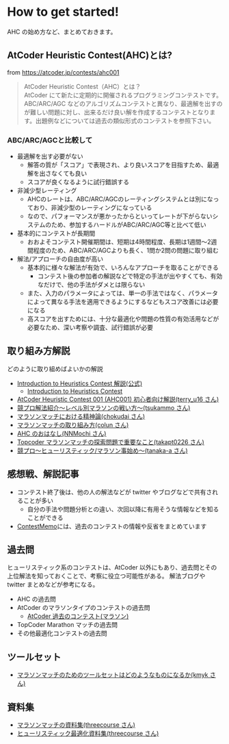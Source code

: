 # How to get started!

AHC の始め方など、まとめておきます。

## AtCoder Heuristic Contest(AHC)とは?

from https://atcoder.jp/contests/ahc001

> AtCoder Heuristic Contest（AHC）とは？  
> AtCoder にて新たに定期的に開催されるプログラミングコンテストです。ABC/ARC/AGC などのアルゴリズムコンテストと異なり、最適解を出すのが難しい問題に対し、出来るだけ良い解を作成するコンテストとなります。出題例などについては過去の類似形式のコンテストを参照下さい。

### ABC/ARC/AGCと比較して

- 最適解を出す必要がない
  - 解答の質が「スコア」で表現され、より良いスコアを目指すため、最適解を出さなくても良い
  - スコアが良くなるように試行錯誤する
- 非減少型レーティング
  - AHCのレートは、ABC/ARC/AGCのレーティングシステムとは別になっており、非減少型のレーティングになっている
  - なので、パフォーマンスが悪かったからといってレートが下がらないシステムのため、参加するハードルがABC/ARC/AGC等と比べて低い
- 基本的にコンテストが長期間
  - おおよそコンテスト開催期間は、短期は4時間程度、長期は1週間〜2週間程度のため、ABC/ARC/AGCよりも長く、1問か2問の問題に取り組む
- 解法/アプローチの自由度が高い
  - 基本的に様々な解法が有効で、いろんなアプローチを取ることができる
    - コンテスト後の参加者の解説などで特定の手法が出やすくても、有効なだけで、他の手法がダメとは限らない
  - また、入力のパラメータによっては、単一の手法ではなく、パラメータによって異なる手法を適用できるようにするなどもスコア改善には必要になる
  - 高スコアを出すためには、十分な最適化や問題の性質の有効活用などが必要なため、深い考察や調査、試行錯誤が必要

## 取り組み方解説

どのように取り組めばよいかの解説

- [Introduction to Heuristics Contest 解説(公式)](https://img.atcoder.jp/intro-heuristics/editorial.pdf)
  - [Introduction to Heuristics Contest](https://atcoder.jp/contests/intro-heuristics)
- [AtCoder Heuristic Contest 001 (AHC001) 初心者向け解説(terry_u16 さん)](https://www.terry-u16.net/entry/ahc001-how-to)
- [競プロ解法紹介～レベル別マラソンの戦い方～(tsukammo さん)](https://qiita.com/tsukammo/items/7041a00e429f9f5ac4ae)
- [マラソンマッチにおける精神論(chokudai さん)](https://chokudai.hatenablog.com/entry/2014/12/04/000132)
- [マラソンマッチの取り組み方(colun さん)](http://www.colun.net/archives/294)
- [AHC のおはなし(NNMochi さん)](https://trap.jp/post/1304/)
- [Topcoder マラソンマッチの探索問題で重要なこと(takapt0226 さん)](https://qiita.com/takapt0226/items/b2f6d1d77a034b529e21)
- [競プロ〜ヒューリスティック/マラソン事始め〜(tanaka-a さん)](https://qiita.com/tanaka-a/items/3c2a1bca63759ec71e7f)

## 感想戦、解説記事

- コンテスト終了後は、他の人の解法などが twitter やブログなどで共有されることが多い
  - 自分の手法や問題分析との違い、次回以降に有用そうな情報などを知ることができる
- [ContestMemo](../ContestMemo/index.md)には、過去のコンテストの情報や反省をまとめています

## 過去問

ヒューリスティック系のコンテストは、AtCoder 以外にもあり、過去問とその上位解法を知っておくことで、考察に役立つ可能性がある。
解法ブログや twitter まとめなどが参考になる。

- AHC の過去問
- AtCoder のマラソンタイプのコンテストの過去問
  - [AtCoder 過去のコンテスト(マラソン)](https://atcoder.jp/contests/archive?ratedType=0&category=1200&keyword=)
- TopCoder Marathon マッチの過去問
- その他最適化コンテストの過去問

## ツールセット

- [マラソンマッチのためのツールセットはどのようなものになるか(kmyk さん)](https://kmyk.github.io/blog/blog/2021/03/18/what-is-a-toolset-for-marathon-matches/)

## 資料集

- [マラソンマッチの資料集(threecourse さん)](https://threecourse.hatenablog.com/entry/%3Fp%3D1164)
- [ヒューリスティック最適化資料集(threecourse さん)](https://heuristic-ja.growi.cloud/)
